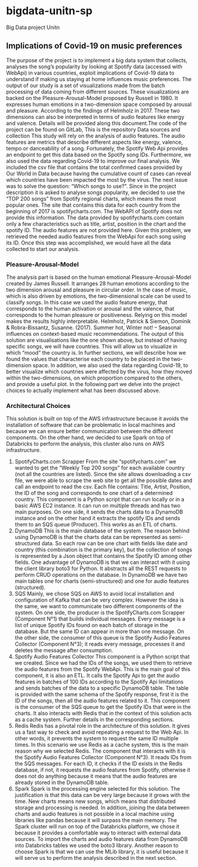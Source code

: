 # bigdata-unitn-sp
Big Data project Unitn

## Implications of Covid-19 on music preferences
The purpose of the project is to implement a big data system that collects, analyses the song’s popularity by looking at Spotify data (accessed with WebApi) in various countries, exploit implications of Covid-19 data to understand if making us staying at home influences music preferences. The output of our study is a set of visualizations made from the batch processing of data coming from different sources. These visualizations are backed on the Pleasure-Arousal-Model proposed by Russell in 1980. It expresses human emotions in a two-dimension space composed by arousal and pleasure. According to the findings of  Helmholz in 2017. These two dimensions can also be interpreted in terms of audio features like energy and valence. Details will be provided along this document.The code of the project can be found on GitLab, This is the repository
Data sources and collection
This study will rely on the analysis of audio features. The audio features are metrics that describe different aspects like energy, valence, tempo or danceability of a song. Fortunately, the Spotify Web Api provides an endpoint to get this data based on the Spotify song IDs.
Furthermore, we also used the data regarding Covid-19 to improve our final analysis. We included the csv file that contains the total confirmed cases provided by Our World in Data because having the cumulative count of cases can reveal which countries have been impacted the most by the virus.
The next issue was to solve the question: “Which songs to use?”. Since in the project description it is asked to analyse songs popularity, we decided to use the “TOP 200 songs” from Spotify regional charts, which means the most popular ones. The site that contains this data for each country from the beginning of 2017 is spotifycharts.com. The WebAPI of Spotify does not provide this information.
The data provided by spotifycharts.com contain only a few characteristics such as title, artist, position in the chart and the spotify ID. The audio features are not provided here. Given this problem, we retrieved the needed audio features from the WebApi for each song using its ID. Once this step was accomplished, we would have all the data collected to start our analysis.

### Pleasure-Arousal-Model
The analysis part is based on the human emotional Pleasure-Arousal-Model created by James Russell. It arranges 28 human emotions according to the two dimension arousal and pleasure in circular order. In the case of music, which is also driven by emotions, the two-dimensional scale can be used to classify songs. In this case we used the audio feature energy, that corresponds to the human activation or arousal and the valence, that corresponds to the human pleasure or positiveness. Relying on this model makes the results  highly interpretable. 
Helmholz, Patrick & Siemon, Dominik & Robra-Bissantz, Susanne. (2017). Summer hot, Winter not! – Seasonal influences on context-based music recommendations.
The output of this solution are visualisations like the one shown above, but instead of having specific songs, we will have countries. This will allow us to visualize in which “mood” the country is. In further sections, we will describe how we found the values that characterise each country to be placed in the two-dimension space. In addition, we also used the data regarding Covid-19, to better visualize which countries were affected by the virus, how they moved within the two-dimensions, on which proportion compared to the others, and provide a useful plot. In the following part we delve into the project choices to actually implement what has been discussed above.

### Architectural Choices

This solution is built on top of the AWS infrastructure because it avoids the installation of software that can be problematic in local machines and because we can ensure better communication between the different components. On the other hand, we decided to use Spark on top of Databricks to perform the analysis, this cluster also runs on AWS infrastructure.
1. SpotifyCharts.com Scrapper
From the site “spotifycharts.com” we wanted to get the “Weekly Top 200 songs” for each available country (not all the countries are listed). Since the site allows downloading a csv file, we were able to scrape the web site to get all the possible dates and call an endpoint to read the csv. Each file contains: Title, Artist, Position, the ID of the song and corresponds to one chart of a determined country. This component is a Python script that can run locally or in a basic AWS EC2 instance. It can run on multiple threads and has two main purposes. On one side, it sends the charts data to a DynamoDB instance and on the other hand it extracts the spotify IDs and sends them to an SQS queue (Producer). This works as an ETL of charts. 
2. DynamoDB
This is the main database of the system. The reason behind using DynamoDB is that the charts data can be represented as semi-structured data. So each row can be one chart with fields like date and country (this combination is the primary key), but the collection of songs is represented by a Json object that contains the Spotify ID among other fields. One advantage of DynamoDB is that we can interact with it using the client library boto3 for Python. It abstracts all the REST requests to perform CRUD operations on the database. In DynamoDB we have two main tables one for charts (semi-structured) and one for audio features (structured).
3. SQS
Mainly, we chose SQS on AWS to avoid local installation and configuration of Kafka that can be very complex. However the idea is the same, we want to communicate two different components of the system. On one side, the producer is the SpotifyCharts.com Scrapper (Component N°1) that builds individual messages. Every message is a list of unique Spotify IDs found on each batch of storage in the database. But the same ID can appear in more than one message. On the other side, the consumer of this queue is the Spotify Audio Features Collector (Component N°3); it reads every message, processes it and deletes the message after consumption.
4. Spotify Audio Features Collector
This component is a Python script that we created. Since we had the IDs of the songs, we used them to retrieve the audio features from the Spotify WebApi. This is the main goal of this component, it is also an ETL. It calls the Spotify Api to get the audio features in batches of 100 IDs according to the Spotify Api limitations and sends batches of the data to a specific DynamoDB table. The table is provided with the same schema of the Spotify response, first it is the ID of the songs, then all the audio features related to it.
This component is the consumer of the SQS queue to get the Spotify IDs that were in the charts. It also interacts with Redis that in the context of this solution acts as a cache system. Further details in the corresponding sections. 
5. Redis
Redis has a pivotal role in the architecture of this solution. It gives us a fast way to check and avoid repeating a request to the Web Api. In other words, it prevents the system to request the same ID multiple times. In this scenario we use Redis as a cache system, this is the main reason why we selected Redis. The component that interacts with it is the Spotify Audio Features Collector (Component N°3). It reads IDs from the SQS messages. For each ID, it checks if the ID exists in the Redis database, if not, it requests the audio features from Spotify, otherwise it does not do anything because it means that the audio features are already stored in the DynamoDB table.
6. Spark
Spark is the processing engine selected for this solution. The justification is that this data can be very large because it grows with the time. New charts means new songs, which means that distributed storage and processing is needed. In addition, joining the data between charts and audio features is not possible in a local machine using libraries like pandas because it will surpass the main memory. The Spark cluster will run on top of the Databricks platform, we chose it because it provides a comfortable way to interact with external data sources. To import the charts and audio features data from DynamoDB into Databricks tables we used the boto3 library. Another reason to choose Spark is that we can use the MLib library, it is useful because it will serve us to perform the analysis described in the next section.
